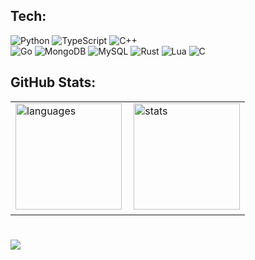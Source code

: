 ## Tech:
![Python](https://img.shields.io/badge/python-3670A0?style=for-the-badge&logo=python&logoColor=ffdd54)
![TypeScript](https://img.shields.io/badge/TypeScript-007ACC?style=for-the-badge&logo=typescript&logoColor=white)
![C++](https://img.shields.io/badge/C++-00599C?style=for-the-badge&logo=c%2B%2B&logoColor=white)  
![Go](https://img.shields.io/badge/Go-00ADD8?style=for-the-badge&logo=go&logoColor=white)
![MongoDB](https://img.shields.io/badge/MongoDB-%234ea94b.svg?style=for-the-badge&logo=mongodb&logoColor=white)
![MySQL](https://img.shields.io/badge/MySQL-005C84?style=for-the-badge&logo=mysql&logoColor=white)
![Rust](https://img.shields.io/badge/Rust-%23DEA584.svg?style=for-the-badge&logo=rust&logoColor=white)
![Lua](https://img.shields.io/badge/Lua-2C2D72?style=for-the-badge&logo=lua&logoColor=white)
![C](https://img.shields.io/badge/C-00599C?style=for-the-badge&logo=c&logoColor=white)

## GitHub Stats:
<center>
    <table>
        <tr>
            <td>
                <img src="https://github-readme-stats.vercel.app/api/top-langs?username=0jc1&bg_color=90,FFFFFF0F,FFFFFF08&layout=compact&langs_count=6&hide_border=true"
                    height="170" alt="languages"><img width="15">
                <img src="https://github-readme-stats.vercel.app/api?username=0jc1&bg_color=90,FFFFFF0F,FFFFFF08&show_icons=true&hide_border=true"
                    height="170" alt="stats">
            </td>
        </tr>
    </table>
</center>


#
![](https://komarev.com/ghpvc/?username=0jc1&color=ff69b4)
<!---
jcook0/jcook0 is a ✨ special✨ repository because its `README.md` (this file) appears on your GitHub profile.
You can click the Preview link to take a look at your changes.
---->
